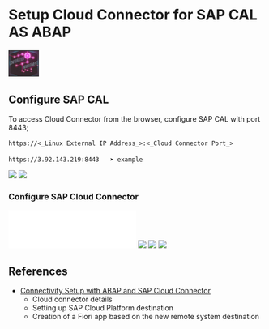 # Setup Cloud Connector for SAP CAL AS ABAP

<img src="https://github.com/aawa69/Notes/blob/main/SAP/Dev_Setup/Eclipse/images/configmgt.png" width="12%">

## Configure SAP CAL

To access Cloud Connector from the browser, configure SAP CAL with port 8443;

    https://<_Linux External IP Address_>:<_Cloud Connector Port_>

    https://3.92.143.219:8443   ➤ example

<img src="<https://github.com/aawa69/Notes/blob/main/SAP/Dev_setup/Eclipse/images/sapcalinstance.png" width="45%">

<img src="<https://github.com/aawa69/Notes/blob/main/SAP/Dev_setup/Eclipse/images/ccport.png" width="45%">

### Configure SAP Cloud Connector

<img src="https://github.com/aawa69/Notes/blob/main/SAP/Dev_Setup/Eclipse/images/ccinitiallogin.svg"  width="50%">

<img src="<https://github.com/aawa69/Notes/blob/main/SAP/Dev_setup/Eclipse/images/ccloginpage.png" width="45%">

<img src="<https://github.com/aawa69/Notes/blob/main/SAP/Dev_setup/Eclipse/images/ccoverview.png" width="45%">

<img src="<https://github.com/aawa69/Notes/blob/main/SAP/Dev_setup/Eclipse/images/ccmapping.png" width="45%">

## References

- [Connectivity Setup with ABAP and SAP Cloud Connector](https://blogs.sap.com/2019/03/27/how-to-guide-connectivity-setup-with-abap-and-sap-cloud-connector/)
  - Cloud connector details
  - Setting up SAP Cloud Platform destination
  - Creation of a Fiori app based on the new remote system destination
